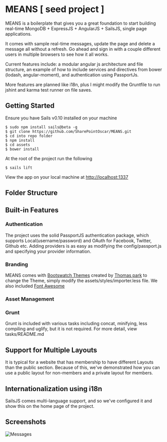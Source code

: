 # MEANS [ seed project ] #

MEANS is a boilerplate that gives you a great foundation to start building real-time MongoDB + ExpressJS + AngularJS + SailsJS, single page applications.

It comes with sample real-time messages, update the page and delete a message all without a refresh. Go ahead and sign in with a couple different users in multiple browsers to see how it all works.

Current features include: a modular angular js architecture and file structure, an example of how to include services and directives from bower (lodash, angular-moment), and authentication using PassportJs.

More features are planned like i18n, plus I might modify the Gruntfile to run jshint and karma test runner on file saves.

## Getting Started ##
Ensure you have Sails v0.10 installed on your machine

    $ sudo npm install sails@beta -g
    $ git clone https://github.com/SharePointOscar/MEANS.git
    $ cd into repo folder
    $ npm install
    $ cd assets
    $ bower install

At the root of the project run the following

    $ sails lift

View the app on your local machine at [http://localhost:1337](http://localhost:1337)

## Folder Structure ##

## Built-in Features ##

### Authentication ###
The project uses the solid PassportJS authentication package, which supports Local(username/password) and OAuth for Facebook, Twitter, Github etc.  Adding providers is as easy as modifying the config/passport.js and specifying your provider information.

### Branding ###
MEANS comes with [Bootswatch Themes](http://bootswatch.com/) created by [Thomas park](http://thomaspark.me/) to change the Theme, simply modify the assets/styles/importer.less file.  We also included [Font Awesome](http://fortawesome.github.io/Font-Awesome/)

### Asset Management ###

### Grunt ###
Grunt is included with various tasks including concat, minifying, less compiling and uglify, but it is not required.  For more detail, view tasks/README.md

## Support for Multiple Layouts ##
It is typical for a website that has membership to have different Layouts than the public section.  Because of this, we've demonstrated how you can use a public layout for non-members and a private layout for members.

## Internationalization using i18n ##
SailsJS comes multi-language support, and so we've configured it and show this on the home page of the project.


## Screenshots ##

![Messages](https://github.com/SharePointOscar/MEANS/blob/master/assets/images/screenshots/sailng-app.png)
